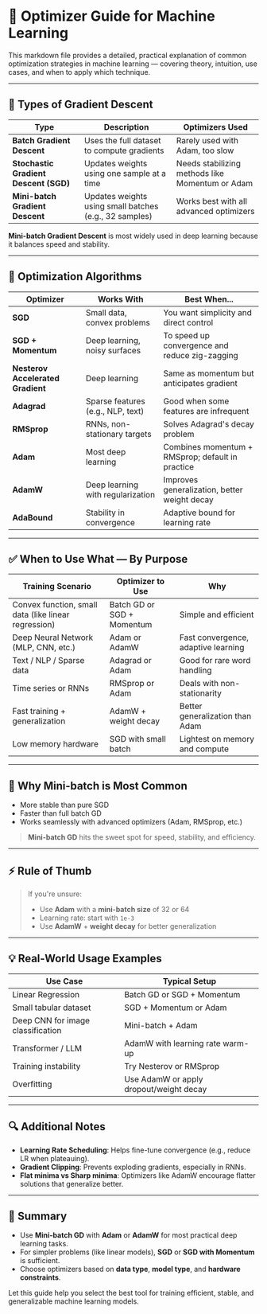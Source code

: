 # 🚀 Optimizer Guide for Machine Learning

This markdown file provides a detailed, practical explanation of common optimization strategies in machine learning — covering theory, intuition, use cases, and when to apply which technique.

---

## 🔢 Types of Gradient Descent

| Type                                  | Description                                            | Optimizers Used                                 |
| ------------------------------------- | ------------------------------------------------------ | ----------------------------------------------- |
| **Batch Gradient Descent**            | Uses the full dataset to compute gradients             | Rarely used with Adam, too slow                 |
| **Stochastic Gradient Descent (SGD)** | Updates weights using one sample at a time             | Needs stabilizing methods like Momentum or Adam |
| **Mini-batch Gradient Descent**       | Updates weights using small batches (e.g., 32 samples) | Works best with all advanced optimizers         |

**Mini-batch Gradient Descent** is most widely used in deep learning because it balances speed and stability.

---

## 🔄 Optimization Algorithms

| Optimizer                         | Works With                        | Best When...                                     |
| --------------------------------- | --------------------------------- | ------------------------------------------------ |
| **SGD**                           | Small data, convex problems       | You want simplicity and direct control           |
| **SGD + Momentum**                | Deep learning, noisy surfaces     | To speed up convergence and reduce zig-zagging   |
| **Nesterov Accelerated Gradient** | Deep learning                     | Same as momentum but anticipates gradient        |
| **Adagrad**                       | Sparse features (e.g., NLP, text) | Good when some features are infrequent           |
| **RMSprop**                       | RNNs, non-stationary targets      | Solves Adagrad's decay problem                   |
| **Adam**                          | Most deep learning                | Combines momentum + RMSprop; default in practice |
| **AdamW**                         | Deep learning with regularization | Improves generalization, better weight decay     |
| **AdaBound**                      | Stability in convergence          | Adaptive bound for learning rate                 |

---

## ✅ When to Use What — By Purpose

| Training Scenario                                    | Optimizer to Use           | Why                                 |
| ---------------------------------------------------- | -------------------------- | ----------------------------------- |
| Convex function, small data (like linear regression) | Batch GD or SGD + Momentum | Simple and efficient                |
| Deep Neural Network (MLP, CNN, etc.)                 | Adam or AdamW              | Fast convergence, adaptive learning |
| Text / NLP / Sparse data                             | Adagrad or Adam            | Good for rare word handling         |
| Time series or RNNs                                  | RMSprop or Adam            | Deals with non-stationarity         |
| Fast training + generalization                       | AdamW + weight decay       | Better generalization than Adam     |
| Low memory hardware                                  | SGD with small batch       | Lightest on memory and compute      |

---

## 🧠 Why Mini-batch is Most Common

- More stable than pure SGD
- Faster than full batch GD
- Works seamlessly with advanced optimizers (Adam, RMSprop, etc.)

> **Mini-batch GD** hits the sweet spot for speed, stability, and efficiency.

---

## ⚡ Rule of Thumb

> If you're unsure:
>
> - Use **Adam** with a **mini-batch size** of 32 or 64
> - Learning rate: start with `1e-3`
> - Use **AdamW** + **weight decay** for better generalization

---

## 💡 Real-World Usage Examples

| Use Case                          | Typical Setup                           |
| --------------------------------- | --------------------------------------- |
| Linear Regression                 | Batch GD or SGD + Momentum              |
| Small tabular dataset             | SGD + Momentum or Adam                  |
| Deep CNN for image classification | Mini-batch + Adam                       |
| Transformer / LLM                 | AdamW with learning rate warm-up        |
| Training instability              | Try Nesterov or RMSprop                 |
| Overfitting                       | Use AdamW or apply dropout/weight decay |

---

## 🔍 Additional Notes

- **Learning Rate Scheduling**: Helps fine-tune convergence (e.g., reduce LR when plateauing).
- **Gradient Clipping**: Prevents exploding gradients, especially in RNNs.
- **Flat minima vs Sharp minima**: Optimizers like AdamW encourage flatter solutions that generalize better.

---

## 📌 Summary

- Use **Mini-batch GD** with **Adam** or **AdamW** for most practical deep learning tasks.
- For simpler problems (like linear models), **SGD** or **SGD with Momentum** is sufficient.
- Choose optimizers based on **data type**, **model type**, and **hardware constraints**.

Let this guide help you select the best tool for training efficient, stable, and generalizable machine learning models.
